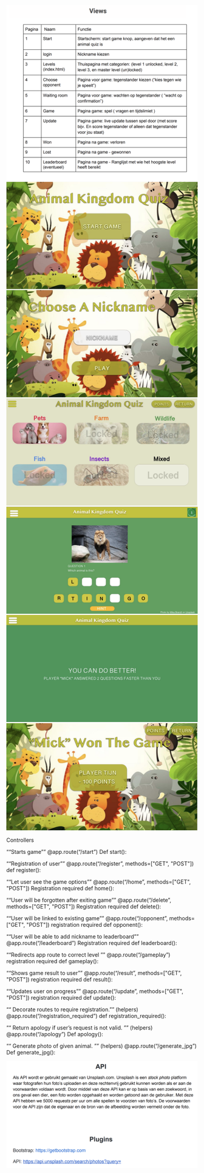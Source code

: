 

![](TD_views.png)
![](TD_1.png)
![](TD_2.png)
![](TD_3.png)
![](TD_4.png)
![](TD_5.png)
![](TD_6.png)

Controllers

““Starts game””
@app.route(“/start”)
Def start():

““Registration of user””
@app.route(“/register”, methods=["GET", "POST"])
def register():
 
““Let user see the game options””
@app.route(“/home”, methods=["GET", "POST"]) 
Registration required
def home():
 
““User will be forgotten after exiting game””
@app.route(“/delete”, methods=["GET", "POST"])
Registration required
def delete():
 

““User will be linked to existing game””
@app.route(“/opponent”, methods=["GET", "POST"])
registration required
def opponent():
 
““User will be able to add nickname to leaderboard””
@app.route(“/leaderboard”)
Registration required
def leaderboard():
 
““Redirects app route to correct level ””
@app.route(“/gameplay”)
registration required
def gameplay():
 
““Shows game result to user””
@app.route(“/result”, methods=["GET", "POST"])
registration required
def result():
 
 
““Updates user on progress””
@app.route(“/update”, methods=["GET", "POST"])
registration required
def update():
 
 
““  Decorate routes to require registration.”” (helpers)
@app.route(“/registration_required”)
def registration_required():
 
““ Return apology if user’s request is not valid. ”” (helpers)
@app.route(“/apology”)
Def apology():
 
““ Generate photo of given animal. ”” (helpers)
@app.route(“/generate_jpg”)
Def generate_jpg():


![](TD_API.png)

